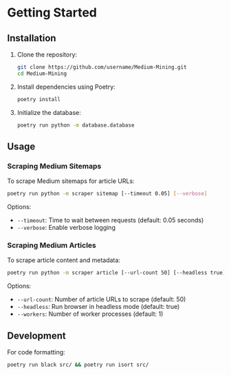 # Getting Started

## Installation

1. Clone the repository:
   ```bash
   git clone https://github.com/username/Medium-Mining.git
   cd Medium-Mining
   ```

2. Install dependencies using Poetry:
   ```bash
   poetry install
   ```

3. Initialize the database:
   ```bash
   poetry run python -m database.database
   ```

## Usage

### Scraping Medium Sitemaps

To scrape Medium sitemaps for article URLs:

```bash
poetry run python -m scraper sitemap [--timeout 0.05] [--verbose]
```

Options:
- `--timeout`: Time to wait between requests (default: 0.05 seconds)
- `--verbose`: Enable verbose logging

### Scraping Medium Articles

To scrape article content and metadata:

```bash
poetry run python -m scraper article [--url-count 50] [--headless true] [--workers 1]
```

Options:
- `--url-count`: Number of article URLs to scrape (default: 50)
- `--headless`: Run browser in headless mode (default: true)
- `--workers`: Number of worker processes (default: 1)

## Development

For code formatting:

```bash
poetry run black src/ && poetry run isort src/
```